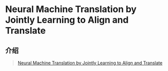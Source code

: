 # Neural Machine Translation by Jointly Learning to Align and Translate

## 介绍

> [Neural Machine Translation by Jointly Learning to Align and Translate](https://arxiv.org/abs/1409.0473v2)



